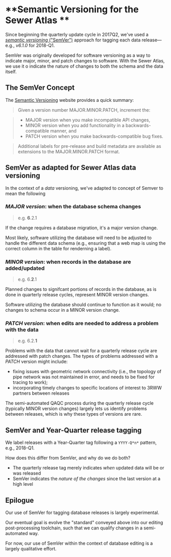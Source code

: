 # **Semantic Versioning for the Sewer Atlas **

Since beginning the quarterly update cycle in 2017Q2, we've used a [*semantic versioning* ("SemVer")](https://semver.org/) approach for tagging each data release&mdash;e.g., *v6.1.0*  for 2018-Q1.

SemVer was originally developed for software versioning as a way to indicate major, minor, and patch changes to software. With the Sewer Atlas, we use it o indicate the nature of changes to both the schema and the data itself.

## The SemVer Concept

The [Semantic Versioning](https://semver.org/) website provides a quick summary:

> Given a version number MAJOR.MINOR.PATCH, increment the:

> * MAJOR version when you make incompatible API changes,
> * MINOR version when you add functionality in a backwards-compatible manner, and
> * PATCH version when you make backwards-compatible bug fixes.

> Additional labels for pre-release and build metadata are available as extensions to the MAJOR.MINOR.PATCH format.

## SemVer as adapted for Sewer Atlas data versioning

In the context of a *data* versioning, we've adapted to concept of Semver to mean the following

### *MAJOR version*: when the database schema changes

> e.g. **6**.2.1

If the change requires a database migration, it's a major version change.

Most likely, software utilizing the database will need to be adjusted to handle the different data schema (e.g., ensuring that a web map is using the correct column in the table for renderning a label).

### *MINOR version*: when records in the database are added/updated

> e.g. 6.**2**.1

Planned changes to signifcant portions of records in the database, as is done in quarterly release cycles, represent MINOR version changes.

Software utilizing the database should continue to function as it would; no changes to schema occur in a MINOR version change.

### *PATCH version*: when edits are needed to address a problem with the data

> e.g. 6.2.**1**

Problems with the data that cannot wait for a quarterly release cycle are addressed with patch changes. The types of problems addressed with a *PATCH* version might include:

* fixing issues with geometric network connectivity (i.e., the topology of pipe network was not maintained in error, and needs to be fixed for tracing to work);
* incorporating timely changes to specific locations of interest to 3RWW partners between releases

The semi-automated QAQC process during the quarterly release cycle (typically MINOR version changes) largely lets us identify problems between releases, which is why these types of versions are rare.

## SemVer and Year-Quarter release tagging

We label releases with a Year-Quarter tag following a `YYYY-Q*n*` pattern, e.g., 2018-Q1.

How does this differ from SemVer, and why do we do both?

* The quarterly release tag merely indicates *when* updated data will be or was released
* SemVer indicates the *nature of the changes* since the last version at a high level

## Epilogue

Our use of SemVer for tagging database releases is largely experimental.

Our eventual goal is evolve the "standard" conveyed above into our editing post-processing toolchain, such that we can qualify changes in a semi-automated way.

For now, our use of SemVer within the context of database editing is a largely qualitative effort.